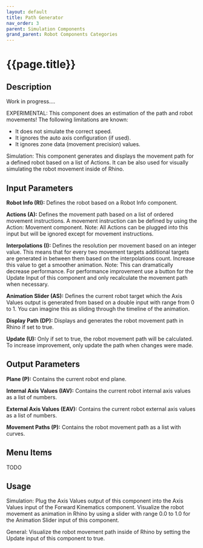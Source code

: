 ```yaml
---
layout: default
title: Path Generator
nav_order: 3
parent: Simulation Components
grand_parent: Robot Components Categories
---
```


# **{{page.title}}**

## **Description**

Work in progress....

EXPERIMENTAL: This component does an estimation of the path and robot movements! The following limitations are known:
- It does not simulate the correct speed. 
- It ignores the auto axis configuration (if used).
- It ignores zone data (movement precision) values. 

Simulation: This component generates and displays the movement path for a defined robot based on a list of Actions. It can be also used for visually simulating the robot movement inside of Rhino.

## **Input Parameters**

**Robot Info (RI):** Defines the robot based on a Robot Info component.

**Actions (A):** Defines the movement path based on a list of ordered movement instructions. A movement instruction can be defined by using the Action: Movement component. Note: All Actions can be plugged into this input but will be ignored except for movement instructions.

**Interpolations (I):** Defines the resolution per movement based on an integer value. This means that for every two movement targets additional targets are generated in between them based on the interpolations count. Increase this value to get a smoother animation. Note: This can dramatically decrease performance. For performance improvement use a button for the Update Input of this component and only recalculate the movement path when necessary.

**Animation Slider (AS):** Defines the current robot target which the Axis Values output is generated from based on a double input with range from 0 to 1. You can imagine this as sliding through the timeline of the animation.

**Display Path (DP):** Displays and generates the robot movement path in Rhino if set to true.

**Update (U):** Only if set to true, the robot movement path will be calculated. To increase improvement, only update the path when changes were made.

## **Output Parameters**

**Plane (P):** Contains the current robot end plane. 

**Internal Axis Values (IAV):** Contains the current robot internal axis values as a list of numbers.

**External Axis Values (EAV):** Contains the current robot external axis values as a list of numbers.

**Movement Paths (P):** Contains the robot movement path as a list with curves.

## **Menu Items**

TODO

## **Usage**

Simulation: Plug the Axis Values output of this component into the Axis Values input of the Forward Kinematics component. Visualize the robot movement as animation in Rhino by using a slider with range 0.0 to 1.0 for the Animation Slider input of this component.

General: Visualize the robot movement path inside of Rhino by setting the Update input of this component to true.
